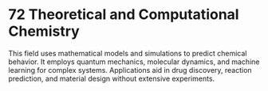 # 72 Theoretical and Computational Chemistry
This field uses mathematical models and simulations to predict chemical behavior. It employs quantum mechanics, molecular dynamics, and machine learning for complex systems. Applications aid in drug discovery, reaction prediction, and material design without extensive experiments.